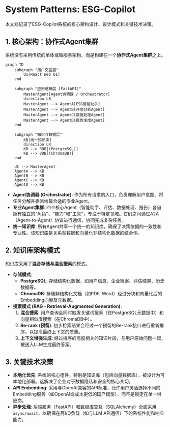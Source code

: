 # System Patterns: ESG-Copilot

本文档记录了ESG-Copilot系统的核心架构设计、设计模式和关键技术决策。

## 1. 核心架构：协作式Agent集群

系统没有采用传统的单体或微服务架构，而是构建在一个**协作式Agent集群**之上。

```mermaid
graph TD
    subgraph "用户交互层"
        UI(React Web UI)
    end

    subgraph "应用逻辑层 (FastAPI)"
        MasterAgent[Agent协调器 / Orchestrator]
        direction LR
        MasterAgent --> AgentA[ESG智能助手]
        MasterAgent --> AgentB[评估分析Agent]
        MasterAgent --> AgentC[数据处理Agent]
        MasterAgent --> AgentD[报告生成Agent]
    end

    subgraph "知识与数据层"
        KB[统一知识库]
        direction LR
        KB --> RDB[(PostgreSQL)]
        KB --> VDB[(ChromaDB)]
    end

    UI --> MasterAgent
    AgentA --> KB
    AgentB --> KB
    AgentC --> KB
    AgentD --> KB
```

- **Agent协调器 (Orchestrator)**: 作为所有请求的入口，负责理解用户意图、将任务分解并委派给最合适的专业Agent。
- **专业Agent集群**: 四个核心Agent（智能助手、评估、数据处理、报告）各自拥有独立的"角色"、"能力"和"工具"，专注于特定领域。它们之间通过A2A（Agent-to-Agent）协议进行通信，协同完成复杂任务。
- **统一知识库**: 所有Agent共享一个统一的知识库，确保了决策依据的一致性和专业性。该知识库是关系型数据和向量化非结构化数据的结合体。

## 2. 知识库架构模式

知识库采用了**混合存储与混合搜索**的模式。

- **存储模式**:
    - **PostgreSQL**: 存储结构化数据，如用户信息、企业档案、评估结果、历史数据等。
    - **ChromaDB**: 存储非结构化文档（如PDF, Word）经过分块和向量化后的Embedding向量及元数据。
- **搜索模式 (RAG - Retrieval-Augmented Generation)**:
    1.  **混合搜索**: 用户查询会同时触发关键词搜索（在PostgreSQL元数据中）和向量相似度搜索（在ChromaDB中）。
    2.  **Re-rank (预留)**: 初步检索结果会经过一个预留的Re-rank接口进行重新排序，以提高最终上下文的质量。
    3.  **上下文增强生成**: 经过排序的高度相关的知识片段，与用户原始问题一起，被送入LLM生成最终答案。

## 3. 关键技术决策

- **本地化优先**: 系统的核心组件，特别是知识库（包括向量数据库），被设计为可本地化部署。这解决了企业对于数据隐私和安全的核心关切。
- **API Embedding**: 采用与OpenAI兼容的API标准，允许用户灵活选择不同的Embedding服务（如OpenAI或成本更低的国产模型），而不是锁定在单一供应商。
- **异步处理**: 后端服务（FastAPI）和数据库交互（SQLAlchemy）全面采用`async/await`，以确保在高I/O负载（如与LLM API通信）下的系统性能和响应能力。 